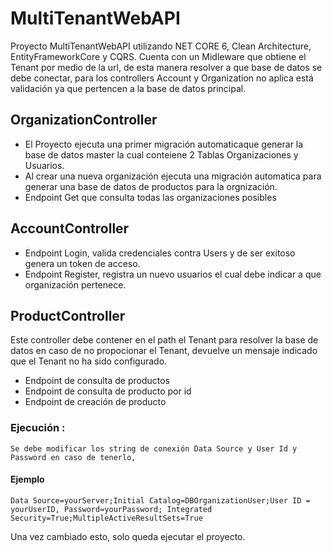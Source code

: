 # MultiTenantWebAPI
Proyecto MultiTenantWebAPI utilizando NET CORE 6, Clean Architecture, EntityFrameworkCore y CQRS.
Cuenta con un Midleware que obtiene el Tenant por medio de la url, de esta manera resolver a que base de datos se debe conectar, para los controllers Account y Organization no aplica está validación ya que pertencen a la base de datos principal.

## OrganizationController
- El Proyecto ejecuta una primer migración automaticaque generar la base de datos master la cual conteiene 2 Tablas Organizaciones y Usuarios.
- Al crear una nueva organización ejecuta una migración automatica para generar una base de datos de productos para la orgnización.
- Endpoint Get que consulta todas las organizaciones posibles

## AccountController
- Endpoint Login, valida credenciales contra Users y de ser exitoso genera un token de acceso.
- Endpoint Register, registra un nuevo usuarios el cual debe indicar a que organización pertenece.

## ProductController
Este controller debe contener en el path el Tenant para resolver la base de datos en caso de no propocionar el Tenant, devuelve un mensaje indicado que el Tenant no ha sido configurado.

- Endpoint de consulta de productos
- Endpoint de consulta de producto por id
- Endpoint de creación de producto

### Ejecución :
`Se debe modificar los string de conexión Data Source y User Id y Password en caso de tenerlo,`
#### Ejemplo
`Data Source=yourServer;Initial Catalog=DBOrganizationUser;User ID = yourUserID, Password=yourPassword; Integrated Security=True;MultipleActiveResultSets=True`

Una vez cambiado esto, solo queda ejecutar el proyecto.
